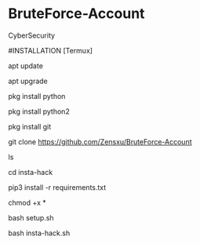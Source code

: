 # BruteForce-Account
CyberSecurity 

#INSTALLATION [Termux]

apt update

apt upgrade

pkg install python

pkg install python2

pkg install git

git clone https://github.com/Zensxu/BruteForce-Account

ls

cd insta-hack

pip3 install -r requirements.txt

chmod +x *

bash setup.sh

bash insta-hack.sh

